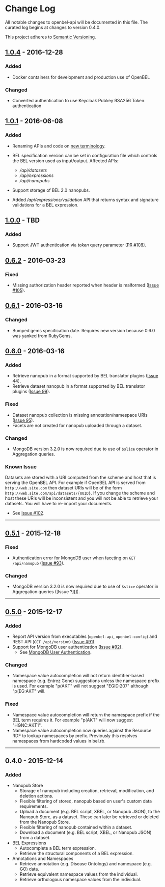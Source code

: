 # Change Log
All notable changes to openbel-api will be documented in this file. The curated log begins at changes to version 0.4.0.

This project adheres to [Semantic Versioning][Semantic Versioning].

## [1.0.4][1.0.4] - 2016-12-28
### Added
- Docker containers for development and production use of OpenBEL

### Changed
- Converted authentication to use Keycloak Pubkey RSA256 Token authentication

## [1.0.1][1.0.1] - 2016-06-08
### Added
- Renaming APIs and code on [new terminology][new terminology].

- BEL specification version can be set in configuration file which controls the BEL version used as input/output. Affected APIs:

  - */api/datasets*
  - */api/expressions*
  - */api/nanopubs*

- Support storage of BEL 2.0 nanopubs.
- Added */api/expressions/validation* API that returns syntax and signature validations for a BEL expression.

## [1.0.0][1.0.0] - TBD
### Added
- Support JWT authentication via *token* query parameter ([PR #108][108]).

## [0.6.2][0.6.2] - 2016-03-23
### Fixed
- Missing authorization header reported when header is malformed ([Issue #105][105]).

## [0.6.1][0.6.1] - 2016-03-16
### Changed
- Bumped gems specification date. Requires new version because 0.6.0 was yanked from RubyGems.

## [0.6.0][0.6.0] - 2016-03-16
### Added
- Retrieve nanopub in a format supported by BEL translator plugins ([Issue 44][44]).
- Retrieve dataset nanopub in a format supported by BEL translator plugins ([Issue 99][99]).

### Fixed
- Dataset nanopub collection is missing annotation/namespace URIs ([Issue 95][95]).
- Facets are not created for nanopub uploaded through a dataset.

### Changed
- MongoDB version 3.2.0 is now required due to use of `$slice` operator in Aggregation queries.

### Known Issue
Datasets are stored with a URI computed from the scheme and host that is serving the OpenBEL API. For example if OpenBEL API is served from `http://web.site.com` then dataset URIs will be of the form `http://web.site.com/api/datasets/{UUID}`. If you change the scheme and host these URIs will be inconsistent and you will not be able to retrieve your datasets. You will have to re-import your documents.

  - See [Issue #102][102].

-----

## [0.5.1][0.5.1] - 2015-12-18
### Fixed
- Authentication error for MongoDB user when faceting on `GET /api/nanopub` ([Issue #93][93]).

### Changed
- MongoDB version 3.2.0 is now required due to use of `$slice` operator in Aggregation queries ([Issue ?][]).

-----

## [0.5.0][0.5.0] - 2015-12-17
### Added
- Report API version from executables (`openbel-api`, `openbel-config`) and REST API (`GET /api/version`) ([Issue #91][91]).
- Support for MongoDB user authentication ([Issue #92][92]).
  - See [MongoDB User Authentication][MongoDB User Authentication].

### Changed
- Namespace value autocompletion will not return identifier-based namespace (e.g. Entrez Gene) suggestions unless the namespace prefix is used. For example "p(AKT" will not suggest "EGID:207" although "p(EG:AKT" will.

### Fixed
- Namespace value autocompletion will return the namespace prefix if the BEL term requires it. For example "p(AKT" will now suggest "HGNC:AKT1".
- Namespace value autocompletion now queries against the Resource RDF to lookup namespaces by prefix. Previously this resolves namespaces from hardcoded values in bel.rb.

-----

## 0.4.0 - 2015-12-14
### Added
- Nanopub Store
  - Storage of nanopub including creation, retrieval, modification, and deletion actions.
  - Flexible filtering of stored, nanopub based on user's custom data requirements.
  - Upload a document (e.g. BEL script, XBEL, or Nanopub JSON), to the Nanopub Store, as a dataset. These can later be retrieved or deleted from the Nanopub Store.
  - Flexible filtering of nanopub contained within a dataset.
  - Download a document (e.g. BEL script, XBEL, or Nanopub JSON) from a dataset.
- BEL Expressions
  - Autocomplete a BEL term expression.
  - Retrieve the structural components of a BEL expression.
- Annotations and Namespaces
  - Retrieve annotation (e.g. Disease Ontology) and namespace (e.g. GO) data.
  - Retrieve equivalent namespace values from the individual.
  - Retrieve orthologous namespace values from the individual.

[1.0.4]:                       https://github.com/OpenBEL/openbel-api/compare/0.6.2...1.0.4
[1.0.1]:                       https://github.com/OpenBEL/openbel-api/compare/0.6.2...1.0.1
[1.0.0]:                       https://github.com/OpenBEL/openbel-api/compare/0.6.2...1.0.0
[0.6.2]:                       https://github.com/OpenBEL/openbel-api/compare/0.6.1...0.6.2
[0.6.1]:                       https://github.com/OpenBEL/openbel-api/compare/0.6.0...0.6.1
[0.6.0]:                       https://github.com/OpenBEL/openbel-api/compare/0.5.1...0.6.0
[0.5.1]:                       https://github.com/OpenBEL/openbel-api/compare/0.5.0...0.5.1
[0.5.0]:                       https://github.com/OpenBEL/openbel-api/compare/0.4.0...0.5.0
[Semantic Versioning]:         http://semver.org
[MongoDB User Authentication]: https://github.com/OpenBEL/openbel-api/wiki/Configuring-the-Nanopub-Store#mongodb-user-authentication
[44]:                          https://github.com/OpenBEL/openbel-api/issues/44
[91]:                          https://github.com/OpenBEL/openbel-api/issues/91
[92]:                          https://github.com/OpenBEL/openbel-api/issues/92
[93]:                          https://github.com/OpenBEL/openbel-api/issues/93
[95]:                          https://github.com/OpenBEL/openbel-api/issues/95
[99]:                          https://github.com/OpenBEL/openbel-api/issues/99
[102]:                         https://github.com/OpenBEL/openbel-api/issues/102
[105]:                         https://github.com/OpenBEL/openbel-api/issues/105
[108]:                         https://github.com/OpenBEL/openbel-api/issues/108
[new terminology]:             https://github.com/OpenBEL/openbel-api#vocabulary

